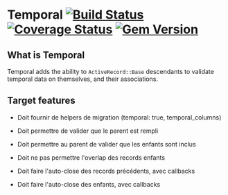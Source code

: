 Temporal [![Build Status](https://secure.travis-ci.org/davout/temporal.png?branch=master)](http://travis-ci.org/davout/temporal) [![Coverage Status](https://img.shields.io/coveralls/Paymium/gekko.svg)](https://coveralls.io/r/davout/temporal?branch=master) [![Gem Version](https://badge.fury.io/rb/temporal.svg)](http://badge.fury.io/rb/temporal)
=

## What is Temporal
Temporal adds the ability to `ActiveRecord::Base` descendants to validate temporal data on themselves, and their associations.

## Target features
- Doit fournir de helpers de migration (temporal: true, temporal_columns)

- Doit permettre de valider que le parent est rempli
- Doit permettre au parent de valider que les enfants sont inclus
- Doit ne pas permettre l'overlap des records enfants

- Doit faire l'auto-close des records précédents, avec callbacks
- Doit faire l'auto-close des enfants, avec callbacks

